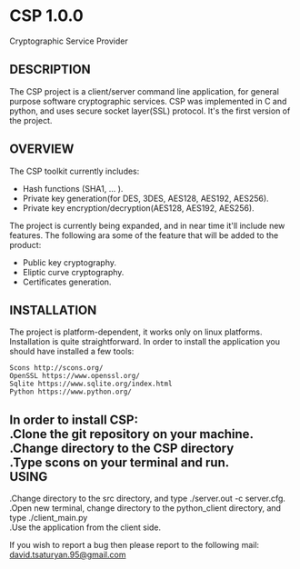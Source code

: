 # CSP 1.0.0
Cryptographic Service Provider

DESCRIPTION
-----------

The CSP project is a client/server command line application, for general purpose software cryptographic services. CSP was implemented in C and python, and uses secure socket layer(SSL) protocol. It's the first version of the project.

OVERVIEW
--------

The CSP toolkit currently includes:

  - Hash functions (SHA1, ... ).                                                                                                    
  - Private key generation(for DES, 3DES, AES128, AES192, AES256).                                                                    
  - Private key encryption/decryption(AES128, AES192, AES256).                                                                          

The project is currently being expanded, and in near time it'll include new features. The following ara some of the feature that will be added to the product:

 -  Public key cryptography.                                                                                                          
 -  Eliptic curve cryptography.                                                                                                         
 -  Certificates generation.                                                                                                            

INSTALLATION
------------

The project is platform-dependent, it works only on linux platforms. Installation is quite straightforward. In order to install the 
application you should have installed a few tools:

    Scons http://scons.org/                                                                                                           
    OpenSSL https://www.openssl.org/                                                                                                  
    Sqlite https://www.sqlite.org/index.html                                                                                          
    Python https://www.python.org/                                                                                                    

In order to install CSP:                                                                                                              
.Clone the git repository on your machine.                                                                                           
.Change directory to the CSP directory                                                                                                
.Type scons on your terminal and run.                                                                                                   
USING                                                                                             
-----
.Change directory to the src directory, and type ./server.out -c server.cfg.                                                        
.Open new terminal, change directory to the python_client directory, and type ./client_main.py                                       
.Use the application from the client side.                                                                          
                                                                                                                                      
If you wish to report a bug then please report to the following mail:
    david.tsaturyan.95@gmail.com
